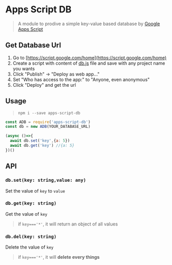 # Apps Script DB

> A module to prodive a simple key-value based database by [Google Apps Script](https://developers.google.com/apps-script/)

## Get Database Url

1. Go to [https://script.google.com/home](https://script.google.com/home)
2. Create a script with content of [db.js](https://github.com/maple3142/apps-script-db/blob/master/db.js) file and save with any project name you wants
3. Click "Publish" -> "Deploy as web app..."
4. Set "Who has access to the app:" to "Anyone, even anonymous"
5. Click "Deploy" and get the url

## Usage

> `npm i --save apps-script-db`

```javascript
const ADB = require('apps-script-db')
const db = new ADB(YOUR_DATABASE_URL)

(async ()=>{
  await db.set('key',{a: 5})
  await db.get('key') //{a: 5}
})()
```

## API

### `db.set(key: string,value: any)`

Set the value of `key` to `value`

### `db.get(key: string)`

Get the value of `key`

> if `key==='*'`, it will return an object of all values

### `db.del(key: string)`

Delete the value of `key`

> if `key==='*'`, it will **delete every things**
